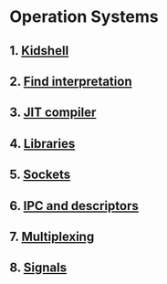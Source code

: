 # Operation Systems

## 1. [Kidshell](kidshell/)
## 2. [Find interpretation](find/)
## 3. [JIT compiler](jit/)
## 4. [Libraries](lib/)
## 5. [Sockets](net/)
## 6. [IPC and descriptors](net-descriptor-passing/)
## 7. [Multiplexing](net-multiplexing/)
## 8. [Signals](signal/)
